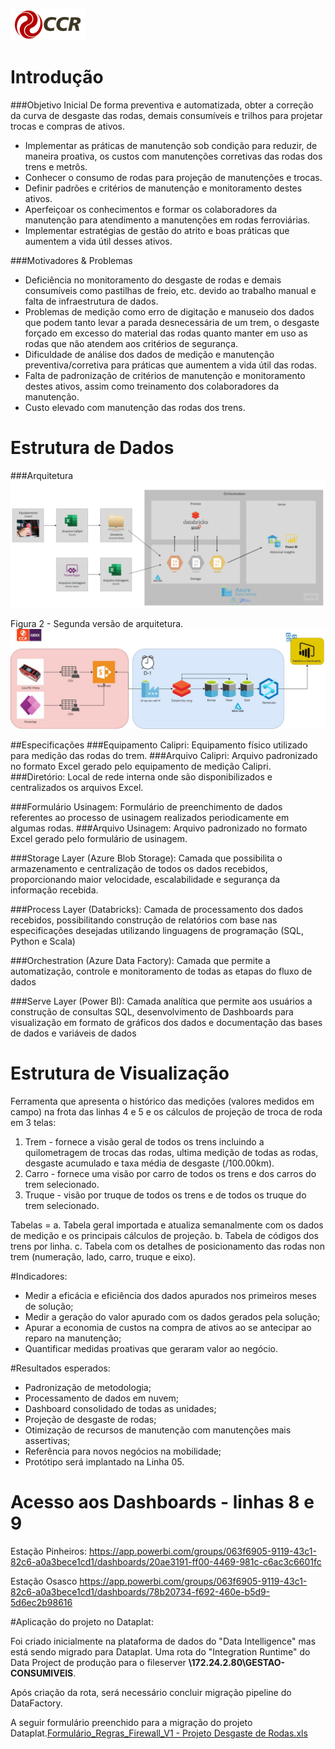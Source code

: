 ![Logo-grupo-ccr-Editado-v3.png](/.attachments/Logo-grupo-ccr-Editado-v3-c966143a-ebc6-4b44-9548-395e41aac6ab.png)
# Introdução

###Objetivo Inicial
De forma preventiva e automatizada, obter a correção da curva de desgaste das rodas, demais consumíveis e trilhos para projetar trocas e compras de ativos.
- Implementar as práticas de manutenção sob condição para reduzir, de maneira proativa, os custos com manutenções corretivas das rodas dos trens e metrôs.​
- Conhecer o consumo de rodas para projeção de manutenções e trocas.​
- Definir padrões e critérios de manutenção e monitoramento destes ativos.​
- Aperfeiçoar os conhecimentos e formar os colaboradores da manutenção para atendimento a manutenções em rodas ferroviárias.​
- Implementar estratégias de gestão do atrito e boas práticas que aumentem a vida útil desses ativos.​



###Motivadores & Problemas
- Deficiência no monitoramento do desgaste de rodas e demais consumíveis como pastilhas de freio, etc. devido ao trabalho manual e falta de infraestrutura de dados.​
- Problemas de medição como erro de digitação e manuseio dos dados que podem tanto levar a parada desnecessária de um trem, o desgaste forçado em excesso do material das rodas quanto manter em uso as rodas que não atendem aos critérios de segurança. ​
- Dificuldade de análise dos dados de medição e manutenção preventiva/corretiva para práticas que aumentem a vida útil das rodas.​
- Falta de padronização de critérios de manutenção e monitoramento destes ativos, assim como treinamento dos colaboradores da manutenção.​
- Custo elevado com manutenção das rodas dos trens.​


# Estrutura de Dados

###Arquitetura  
![Items.png](/.attachments/Items-e40fe4be-59e8-4c5c-9026-0fc24531bc95.png)

Figura 2 - Segunda versão de arquitetura.
![Arquitetura_All-V3-Desgaest de Rodas.jpg](/.attachments/Arquitetura_All-V3-Desgaest%20de%20Rodas-fd380db3-f4f0-450b-b780-706695f369e0.jpg)

##Especificações
###Equipamento Calipri:
 Equipamento físico utilizado para medição das rodas do trem.
###Arquivo Calipri: 
Arquivo padronizado no formato Excel gerado pelo equipamento de medição Calipri.
###Diretório: 
Local de rede interna onde são disponibilizados e centralizados os arquivos Excel.

###Formulário Usinagem: 
Formulário de preenchimento de dados referentes ao processo de usinagem realizados periodicamente em algumas rodas.
###Arquivo Usinagem:
Arquivo padronizado no formato Excel gerado pelo formulário de usinagem.

###Storage Layer (Azure Blob Storage): 
Camada que possibilita o armazenamento e centralização de todos os dados recebidos, proporcionando maior velocidade, escalabilidade e segurança  da informação recebida. 

###Process Layer (Databricks): 
Camada de processamento dos dados recebidos, possibilitando construção de relatórios com base nas especificações desejadas utilizando linguagens de programação (SQL, Python e Scala)

###Orchestration (Azure Data Factory): 
Camada que permite a automatização, controle e monitoramento de todas as etapas do fluxo de dados

###Serve Layer (Power BI): 
Camada analítica que permite aos usuários a construção de consultas SQL,
desenvolvimento de Dashboards para visualização em formato de gráficos dos dados e documentação das bases de dados e variáveis de dados

# Estrutura de Visualização
Ferramenta que apresenta o histórico das medições (valores medidos em campo) na frota das linhas 4 e 5 e os cálculos de projeção de troca de roda em 3 telas:
1. Trem - fornece a visão geral de todos os trens incluindo a quilometragem de trocas das rodas, ultima medição de todas as rodas, desgaste acumulado e taxa média de desgaste (/100.00km).
2. Carro - fornece uma visão por carro de todos os trens e dos carros do trem selecionado.
3. Truque - visão por truque de todos os trens e de todos os truque do trem selecionado.

Tabelas = 
a. Tabela geral importada e atualiza semanalmente com os dados de medição e os principais cálculos de projeção.
b. Tabela de códigos dos trens por linha.
c. Tabela com os detalhes de posicionamento das rodas non trem (numeração, lado, carro, truque e eixo).

#Indicadores:

* Medir a eficácia e eficiência dos dados apurados nos primeiros meses de solução;
* Medir a geração do valor apurado com os dados gerados pela solução;
* Apurar a economia de custos na compra de ativos ao se antecipar ao reparo na manutenção;
* Quantificar medidas proativas que geraram valor ao negócio.

#Resultados esperados:
* Padronização de metodologia;
* Processamento de dados em nuvem;
* Dashboard consolidado de todas as unidades;
* Projeção de desgaste de rodas;
* Otimização de recursos de manutenção com manutenções mais assertivas;
* Referência para novos negócios na mobilidade;
* Protótipo será implantado na Linha 05.


# Acesso aos Dashboards - linhas 8 e 9
Estação Pinheiros:
https://app.powerbi.com/groups/063f6905-9119-43c1-82c6-a0a3bece1cd1/dashboards/20ae3191-ff00-4469-981c-c6ac3c6601fc

Estação Osasco
https://app.powerbi.com/groups/063f6905-9119-43c1-82c6-a0a3bece1cd1/dashboards/78b20734-f692-460e-b5d9-5d6ec2b98616


#Aplicação do projeto no Dataplat:

Foi criado inicialmente na plataforma de dados do "Data Intelligence" mas está sendo migrado para Dataplat. Uma rota do "Integration Runtime" do Data Project de produção para o fileserver  **\\172.24.2.80\GESTAO-CONSUMIVEIS**.

Após criação da rota, será necessário concluir migração pipeline do DataFactory.


A seguir formulário preenchido para a migração do projeto Dataplat.[Formulário_Regras_Firewall_V1 - Projeto Desgaste de Rodas.xls](/.attachments/Formulário_Regras_Firewall_V1%20-%20Projeto%20Desgaste%20de%20Rodas-ec5817ab-1fd5-4db9-bebc-a8b1ff50ae33.xls)